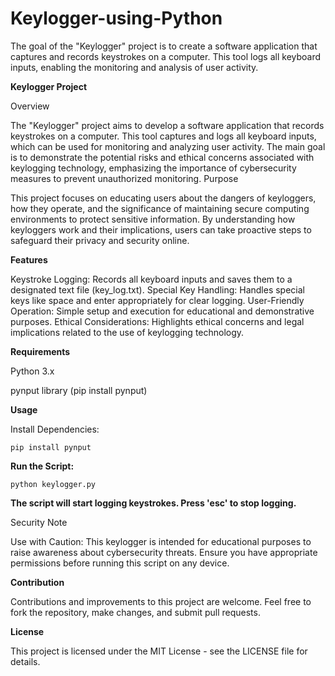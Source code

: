 # Keylogger-using-Python
The goal of the "Keylogger" project is to create a software application that captures and records keystrokes on a computer. This tool logs all keyboard inputs, enabling the monitoring and analysis of user activity.

**Keylogger Project**

Overview

The "Keylogger" project aims to develop a software application that records keystrokes on a computer. This tool captures and logs all keyboard inputs, which can be used for monitoring and analyzing user activity. The main goal is to demonstrate the potential risks and ethical concerns associated with keylogging technology, emphasizing the importance of cybersecurity measures to prevent unauthorized monitoring.
Purpose

This project focuses on educating users about the dangers of keyloggers, how they operate, and the significance of maintaining secure computing environments to protect sensitive information. By understanding how keyloggers work and their implications, users can take proactive steps to safeguard their privacy and security online.

**Features**

 Keystroke Logging: Records all keyboard inputs and saves them to a designated text file (key_log.txt).
    Special Key Handling: Handles special keys like space and enter appropriately for clear logging.
    User-Friendly Operation: Simple setup and execution for educational and demonstrative purposes.
    Ethical Considerations: Highlights ethical concerns and legal implications related to the use of keylogging technology.

**Requirements**

   Python 3.x
   
   pynput library (pip install pynput)

**Usage**
    
Install Dependencies:
   
    pip install pynput

**Run the Script:**

    python keylogger.py

 
   **The script will start logging keystrokes. Press 'esc' to stop logging.**

Security Note

Use with Caution: This keylogger is intended for educational purposes to raise awareness about cybersecurity threats. Ensure you have appropriate permissions before running this script on any device.

**Contribution**

Contributions and improvements to this project are welcome. Feel free to fork the repository, make changes, and submit pull requests.

**License**

This project is licensed under the MIT License - see the LICENSE file for details.
